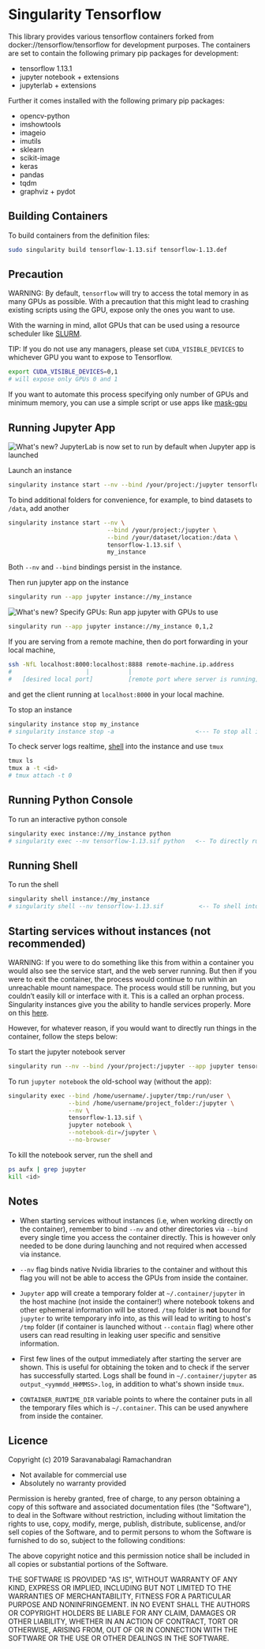 # Singularity Tensorflow
This library provides various tensorflow containers forked from docker://tensorflow/tensorflow for development purposes.
The containers are set to contain the following primary pip packages for development:

- tensorflow 1.13.1
- jupyter notebook + extensions
- jupyterlab + extensions

Further it comes installed with the following primary pip packages:
- opencv-python
- imshowtools
- imageio
- imutils
- sklearn
- scikit-image
- keras
- pandas
- tqdm
- graphviz + pydot

## Building Containers

To build containers from the definition files:

```sh
sudo singularity build tensorflow-1.13.sif tensorflow-1.13.def
```

## Precaution

WARNING: By default, `tensorflow` will try to access the total memory in as many GPUs as possible. With a precaution that this might lead to crashing existing scripts using the GPU, expose only the ones you want to use.

With the warning in mind, allot GPUs that can be used using a resource scheduler like [SLURM](https://slurm.schedmd.com/gres.html). 

TIP: If you do not use any managers, please set `CUDA_VISIBLE_DEVICES` to whichever GPU you want to expose to Tensorflow.

```sh
export CUDA_VISIBLE_DEVICES=0,1
# will expose only GPUs 0 and 1
```
If you want to automate this process specifying only number of GPUs and minimum memory, you can use a simple script or use apps like [mask-gpu](https://pypi.org/project/mask-gpu/)

## Running Jupyter App

![What's new?](https://img.shields.io/badge/-new-blueviolet.svg) JupyterLab is now set to run by default when Jupyter app is launched

Launch an instance

```sh
singularity instance start --nv --bind /your/project:/jupyter tensorflow-1.13.sif my_instance
```

To bind additional folders for convenience, for example, to bind datasets to `/data`, add another

```sh
singularity instance start --nv \
                            --bind /your/project:/jupyter \
                            --bind /your/dataset/location:/data \
                            tensorflow-1.13.sif \
                            my_instance
```

Both `--nv` and `--bind` bindings persist in the instance.

Then run jupyter app on the instance

```sh
singularity run --app jupyter instance://my_instance
```

![What's new?](https://img.shields.io/badge/-new-blueviolet.svg) Specify GPUs: Run app jupyter with GPUs to use

```sh
singularity run --app jupyter instance://my_instance 0,1,2
```

If you are serving from a remote machine, then do port forwarding in your local machine,
```sh
ssh -NfL localhost:8000:localhost:8888 remote-machine.ip.address
#                     |           |
#   [desired local port]          [remote port where server is running]
```
and get the client running at `localhost:8000` in your local machine.

To stop an instance

```sh
singularity instance stop my_instance
# singularity instance stop -a                       <--- To stop all instances
```

To check server logs realtime, [shell](#running-shell) into the instance and use `tmux`
```sh
tmux ls
tmux a -t <id>
# tmux attach -t 0
```

## Running Python Console

To run an interactive python console

```sh
singularity exec instance://my_instance python   
# singularity exec --nv tensorflow-1.13.sif python   <-- To directly run python on the container
```

## Running Shell

To run the shell

```sh
singularity shell instance://my_instance
# singularity shell --nv tensorflow-1.13.sif          <-- To shell into the container directly
```

## Starting services without instances (not recommended)

WARNING: If you were to do something like this from within a container you would also see the service start, and the web server running. But then if you were to exit the container, the process would continue to run within an unreachable mount namespace. The process would still be running, but you couldn’t easily kill or interface with it. This is a called an orphan process. Singularity instances give you the ability to handle services properly. More on this [here](https://www.sylabs.io/guides/3.0/user-guide/running_services.html).

However, for whatever reason, if you would want to directly run things in the container, follow the steps below:

To start the jupyter notebook server

```sh
singularity run --nv --bind /your/project:/jupyter --app jupyter tensorflow-1.13.sif
```


To run `jupyter notebook` the old-school way (without the app):

```sh
singularity exec --bind /home/username/.jupyter/tmp:/run/user \
                 --bind /home/username/project_folder:/jupyter \
                 --nv \
                 tensorflow-1.13.sif \
                 jupyter notebook \
                 --notebook-dir=/jupyter \
                 --no-browser
```

To kill the notebook server, run the shell and

```sh
ps aufx | grep jupyter
kill <id>
```


## Notes

- When starting services without instances (i.e, when working directly on the container), remember to bind `--nv` and other directories via `--bind` every single time you access the container directly. This is however only needed to be done during launching and not required when accessed via instance.

- `--nv` flag binds native Nvidia libraries to the container and without this flag you will not be able to access the GPUs from inside the container.

- `Jupyter` app will create a temporary folder at `~/.container/jupyter` in the host machine (not inside the container!) where notebook tokens and other ephemeral information will be stored. `/tmp` folder is **not** bound for `jupyter` to write temporary info into, as this will lead to writing to host's `/tmp` folder (if container is launched without `--contain` flag) where other users can read resulting in leaking user specific and sensitive information.

- First few lines of the output immediately after starting the server are shown. This is useful for obtaining the token and to check if the server has successfully started. Logs shall be found in `~/.container/jupyter` as `output_<yymmdd_HHMMSS>.log`, in addition to what's shown inside `tmux`.

- `CONTAINER_RUNTIME_DIR` variable points to where the container puts in all the temporary files which is `~/.container`. This can be used anywhere from inside the container.

## Licence

Copyright (c) 2019 Saravanabalagi Ramachandran

- Not available for commercial use
- Absolutely no warranty provided

Permission is hereby granted, free of charge, to any person obtaining a copy of this software and associated documentation files (the "Software"), to deal in the Software without restriction, including without limitation the rights to use, copy, modify, merge, publish, distribute, sublicense, and/or sell copies of the Software, and to permit persons to whom the Software is furnished to do so, subject to the following conditions:

The above copyright notice and this permission notice shall be included in all copies or substantial portions of the Software.

THE SOFTWARE IS PROVIDED "AS IS", WITHOUT WARRANTY OF ANY KIND, EXPRESS OR IMPLIED, INCLUDING BUT NOT LIMITED TO THE WARRANTIES OF MERCHANTABILITY, FITNESS FOR A PARTICULAR PURPOSE AND NONINFRINGEMENT. IN NO EVENT SHALL THE AUTHORS OR COPYRIGHT HOLDERS BE LIABLE FOR ANY CLAIM, DAMAGES OR OTHER LIABILITY, WHETHER IN AN ACTION OF CONTRACT, TORT OR OTHERWISE, ARISING FROM, OUT OF OR IN CONNECTION WITH THE SOFTWARE OR THE USE OR OTHER DEALINGS IN THE SOFTWARE.
